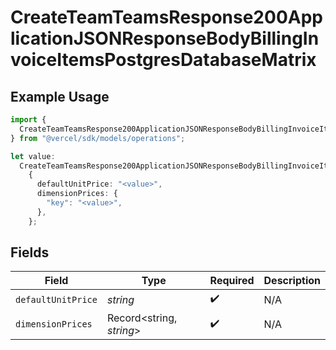 # CreateTeamTeamsResponse200ApplicationJSONResponseBodyBillingInvoiceItemsPostgresDatabaseMatrix

## Example Usage

```typescript
import {
  CreateTeamTeamsResponse200ApplicationJSONResponseBodyBillingInvoiceItemsPostgresDatabaseMatrix,
} from "@vercel/sdk/models/operations";

let value:
  CreateTeamTeamsResponse200ApplicationJSONResponseBodyBillingInvoiceItemsPostgresDatabaseMatrix =
    {
      defaultUnitPrice: "<value>",
      dimensionPrices: {
        "key": "<value>",
      },
    };
```

## Fields

| Field                    | Type                     | Required                 | Description              |
| ------------------------ | ------------------------ | ------------------------ | ------------------------ |
| `defaultUnitPrice`       | *string*                 | :heavy_check_mark:       | N/A                      |
| `dimensionPrices`        | Record<string, *string*> | :heavy_check_mark:       | N/A                      |